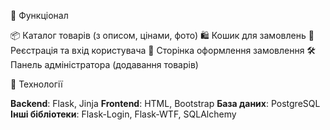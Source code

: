 🚀 Функціонал

📦 Каталог товарів (з описом, цінами, фото)
🛍️ Кошик для замовлень
👤 Реєстрація та вхід користувача
🛒 Сторінка оформлення замовлення
🛠️ Панель адміністратора (додавання товарів)


🧰 Технології

**Backend**: Flask, Jinja
**Frontend**: HTML, Bootstrap
**База даних**: PostgreSQL
**Інші бібліотеки**: Flask-Login, Flask-WTF, SQLAlchemy
